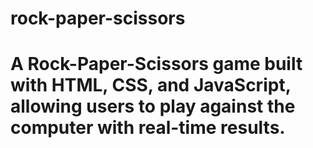 # rock-paper-scissors

# A Rock-Paper-Scissors game built with HTML, CSS, and JavaScript, allowing users to play against the computer with real-time results.